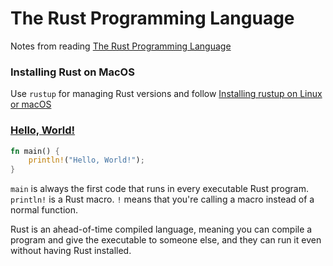 # The Rust Programming Language

Notes from reading [The Rust Programming Language](https://doc.rust-lang.org/book/)

### Installing Rust on MacOS

Use `rustup` for managing Rust versions and follow [Installing rustup on Linux or macOS](https://doc.rust-lang.org/book/ch01-01-installation.html#installing-rustup-on-linux-or-macos)

### [Hello, World!](https://doc.rust-lang.org/book/ch01-02-hello-world.html#hello-world)

```rust
fn main() {
    println!("Hello, World!");
}
```

`main` is always the first code that runs in every executable Rust program.  
`println!` is a Rust macro. `!` means that you're calling a macro instead of a normal function.

Rust is an ahead-of-time compiled language, meaning you can compile a program and give the executable to someone else, and they can run it even without having Rust installed.
